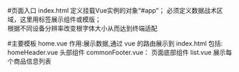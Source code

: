 #页面入口 index.html
定义挂载Vue实例的对象“#app”； 
必须定义数据战术区域，这里用<router-view></router-view>标签展示组件或模版；     
根据不同设备分辨率改变根字体大小从而达到终端适配

#主要模板 home.vue 
作用:展示数据,通过 vue 的路由展示到 index.html
包括:
 homeHeader.vue     头部组件
 commonFooter.vue：  页面底部组件
 list.vue 展示每个商品信息列表
 
 
 
 
